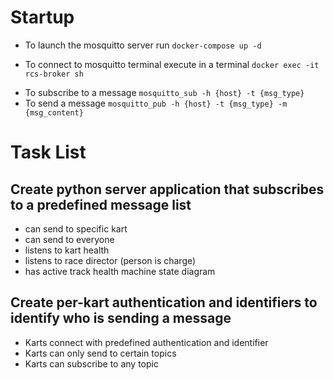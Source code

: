 # Startup

* To launch the mosquitto server run `docker-compose up -d`

* To connect to mosquitto terminal execute in a terminal `docker exec -it rcs-broker sh`
 - To subscribe to a message `mosquitto_sub -h {host} -t {msg_type}`
 - To send a message `mosquitto_pub -h {host} -t {msg_type} -m {msg_content}`

# Task List

## Create python server application that subscribes to a predefined message list
 - can send to specific kart
 - can send to everyone
 - listens to kart health
 - listens to race director (person is charge)
 - has active track health machine state diagram

## Create per-kart authentication and identifiers to identify who is sending a message
 - Karts connect with predefined authentication and identifier
 - Karts can only send to certain topics
 - Karts can subscribe to any topic
